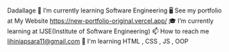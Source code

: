 Dadallage
🌱 I’m currently learning Software Engineering
🖥️  See my portfolio at My Website https://new-portfolio-original.vercel.app/
🎓 I’m currently learning at IJSE(Institute of Software Engineering)
📫 How to reach me lihiniapsara11@gmail.com
🧠  I'm learning HTML , CSS , JS , OOP  
